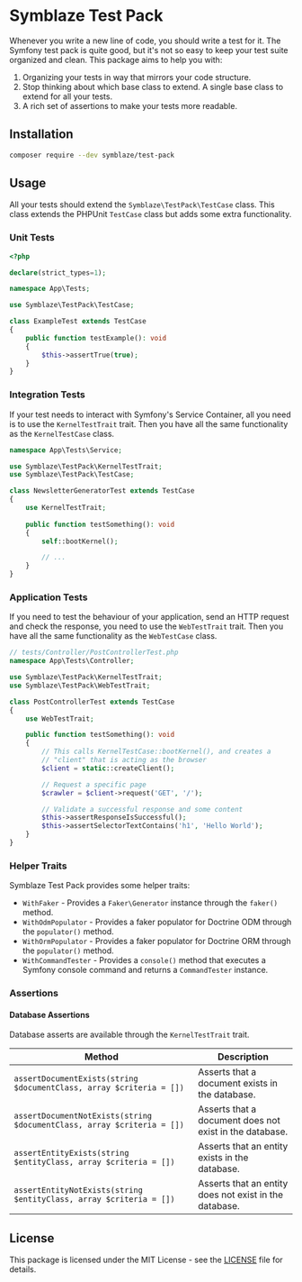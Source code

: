# Symblaze Test Pack

Whenever you write a new line of code, you should write a test for it. The Symfony test pack is quite good,
but it's not so easy to keep your test suite organized and clean. This package aims to help you with:

1. Organizing your tests in way that mirrors your code structure.
2. Stop thinking about which base class to extend. A single base class to extend for all your tests.
3. A rich set of assertions to make your tests more readable.

## Installation

```bash
composer require --dev symblaze/test-pack
```

## Usage

All your tests should extend the `Symblaze\TestPack\TestCase` class. This class extends the PHPUnit `TestCase` class
but adds some extra functionality.

### Unit Tests

```php
<?php

declare(strict_types=1);

namespace App\Tests;

use Symblaze\TestPack\TestCase;

class ExampleTest extends TestCase
{
    public function testExample(): void
    {
        $this->assertTrue(true);
    }
}
```

### Integration Tests

If your test needs to interact with Symfony's Service Container, all you need is to use the `KernelTestTrait` trait.
Then you have all the same functionality as the `KernelTestCase` class.

```php
namespace App\Tests\Service;

use Symblaze\TestPack\KernelTestTrait;
use Symblaze\TestPack\TestCase;

class NewsletterGeneratorTest extends TestCase
{   
    use KernelTestTrait;
    
    public function testSomething(): void
    {
        self::bootKernel();

        // ...
    }
}
```

### Application Tests

If you need to test the behaviour of your application, send an HTTP request and check the response, you need
to use the `WebTestTrait` trait. Then you have all the same functionality as the `WebTestCase` class.

```php
// tests/Controller/PostControllerTest.php
namespace App\Tests\Controller;

use Symblaze\TestPack\KernelTestTrait;
use Symblaze\TestPack\WebTestTrait;

class PostControllerTest extends TestCase
{   
    use WebTestTrait;

    public function testSomething(): void
    {
        // This calls KernelTestCase::bootKernel(), and creates a
        // "client" that is acting as the browser
        $client = static::createClient();

        // Request a specific page
        $crawler = $client->request('GET', '/');

        // Validate a successful response and some content
        $this->assertResponseIsSuccessful();
        $this->assertSelectorTextContains('h1', 'Hello World');
    }
}
```

### Helper Traits

Symblaze Test Pack provides some helper traits:

- `WithFaker` - Provides a `Faker\Generator` instance through the `faker()` method.
- `WithOdmPopulator` - Provides a faker populator for Doctrine ODM through the `populator()` method.
- `WithOrmPopulator` - Provides a faker populator for Doctrine ORM through the `populator()` method.
- `WithCommandTester` - Provides a `console()` method that executes a Symfony console command and returns
  a `CommandTester` instance.

### Assertions

#### Database Assertions

Database asserts are available through the `KernelTestTrait` trait.

| Method                                                                 | Description                                             |
|------------------------------------------------------------------------|---------------------------------------------------------|
| `assertDocumentExists(string $documentClass, array $criteria = [])`    | Asserts that a document exists in the database.         |
| `assertDocumentNotExists(string $documentClass, array $criteria = [])` | Asserts that a document does not exist in the database. |
| `assertEntityExists(string $entityClass, array $criteria = [])`        | Asserts that an entity exists in the database.          |
| `assertEntityNotExists(string $entityClass, array $criteria = [])`     | Asserts that an entity does not exist in the database.  |

## License

This package is licensed under the MIT License - see the [LICENSE](LICENSE) file for details.
